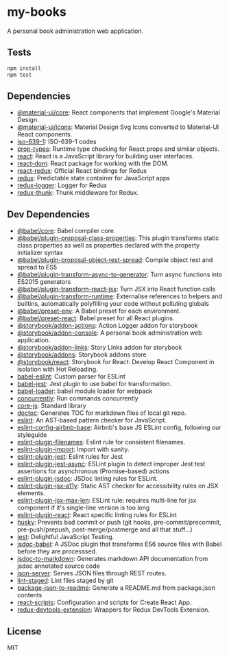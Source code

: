 # my-books

A personal book administration web application.


## Tests

```sh
npm install
npm test
```

## Dependencies

- [@material-ui/core](https://ghub.io/@material-ui/core): React components that implement Google&#39;s Material Design.
- [@material-ui/icons](https://ghub.io/@material-ui/icons): Material Design Svg Icons converted to Material-UI React components.
- [iso-639-1](https://ghub.io/iso-639-1): ISO-639-1 codes
- [prop-types](https://ghub.io/prop-types): Runtime type checking for React props and similar objects.
- [react](https://ghub.io/react): React is a JavaScript library for building user interfaces.
- [react-dom](https://ghub.io/react-dom): React package for working with the DOM.
- [react-redux](https://ghub.io/react-redux): Official React bindings for Redux
- [redux](https://ghub.io/redux): Predictable state container for JavaScript apps
- [redux-logger](https://ghub.io/redux-logger): Logger for Redux
- [redux-thunk](https://ghub.io/redux-thunk): Thunk middleware for Redux.

## Dev Dependencies

- [@babel/core](https://ghub.io/@babel/core): Babel compiler core.
- [@babel/plugin-proposal-class-properties](https://ghub.io/@babel/plugin-proposal-class-properties): This plugin transforms static class properties as well as properties declared with the property initializer syntax
- [@babel/plugin-proposal-object-rest-spread](https://ghub.io/@babel/plugin-proposal-object-rest-spread): Compile object rest and spread to ES5
- [@babel/plugin-transform-async-to-generator](https://ghub.io/@babel/plugin-transform-async-to-generator): Turn async functions into ES2015 generators
- [@babel/plugin-transform-react-jsx](https://ghub.io/@babel/plugin-transform-react-jsx): Turn JSX into React function calls
- [@babel/plugin-transform-runtime](https://ghub.io/@babel/plugin-transform-runtime): Externalise references to helpers and builtins, automatically polyfilling your code without polluting globals
- [@babel/preset-env](https://ghub.io/@babel/preset-env): A Babel preset for each environment.
- [@babel/preset-react](https://ghub.io/@babel/preset-react): Babel preset for all React plugins.
- [@storybook/addon-actions](https://ghub.io/@storybook/addon-actions): Action Logger addon for storybook
- [@storybook/addon-console](https://ghub.io/@storybook/addon-console): A personal book administration web application.
- [@storybook/addon-links](https://ghub.io/@storybook/addon-links): Story Links addon for storybook
- [@storybook/addons](https://ghub.io/@storybook/addons): Storybook addons store
- [@storybook/react](https://ghub.io/@storybook/react): Storybook for React: Develop React Component in isolation with Hot Reloading.
- [babel-eslint](https://ghub.io/babel-eslint): Custom parser for ESLint
- [babel-jest](https://ghub.io/babel-jest): Jest plugin to use babel for transformation.
- [babel-loader](https://ghub.io/babel-loader): babel module loader for webpack
- [concurrently](https://ghub.io/concurrently): Run commands concurrently
- [core-js](https://ghub.io/core-js): Standard library
- [doctoc](https://ghub.io/doctoc): Generates TOC for markdown files of local git repo.
- [eslint](https://ghub.io/eslint): An AST-based pattern checker for JavaScript.
- [eslint-config-airbnb-base](https://ghub.io/eslint-config-airbnb-base): Airbnb&#39;s base JS ESLint config, following our styleguide
- [eslint-plugin-filenames](https://ghub.io/eslint-plugin-filenames): Eslint rule for consistent filenames.
- [eslint-plugin-import](https://ghub.io/eslint-plugin-import): Import with sanity.
- [eslint-plugin-jest](https://ghub.io/eslint-plugin-jest): Eslint rules for Jest
- [eslint-plugin-jest-async](https://ghub.io/eslint-plugin-jest-async): ESLint plugin to detect improper Jest test assertions for asynchronous (Promise-based) actions
- [eslint-plugin-jsdoc](https://ghub.io/eslint-plugin-jsdoc): JSDoc linting rules for ESLint.
- [eslint-plugin-jsx-a11y](https://ghub.io/eslint-plugin-jsx-a11y): Static AST checker for accessibility rules on JSX elements.
- [eslint-plugin-jsx-max-len](https://ghub.io/eslint-plugin-jsx-max-len): ESLint rule: requires multi-line for jsx component if it&#39;s single-line version is too long
- [eslint-plugin-react](https://ghub.io/eslint-plugin-react): React specific linting rules for ESLint
- [husky](https://ghub.io/husky): Prevents bad commit or push (git hooks, pre-commit/precommit, pre-push/prepush, post-merge/postmerge and all that stuff...)
- [jest](https://ghub.io/jest): Delightful JavaScript Testing.
- [jsdoc-babel](https://ghub.io/jsdoc-babel): A JSDoc plugin that transforms ES6 source files with Babel before they are processsed.
- [jsdoc-to-markdown](https://ghub.io/jsdoc-to-markdown): Generates markdown API documentation from jsdoc annotated source code
- [json-server](https://ghub.io/json-server): Serves JSON files through REST routes.
- [lint-staged](https://ghub.io/lint-staged): Lint files staged by git
- [package-json-to-readme](https://ghub.io/package-json-to-readme): Generate a README.md from package.json contents
- [react-scripts](https://ghub.io/react-scripts): Configuration and scripts for Create React App.
- [redux-devtools-extension](https://ghub.io/redux-devtools-extension): Wrappers for Redux DevTools Extension.

## License

MIT
